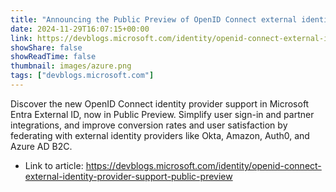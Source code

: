 ```yaml
---
title: "Announcing the Public Preview of OpenID Connect external identity provider support for Microsoft Entra External ID"
date: 2024-11-29T16:07:15+00:00
link: https://devblogs.microsoft.com/identity/openid-connect-external-identity-provider-support-public-preview
showShare: false
showReadTime: false
thumbnail: images/azure.png
tags: ["devblogs.microsoft.com"]
---
```

Discover the new OpenID Connect identity provider support in Microsoft Entra External ID, now in Public Preview. Simplify user sign-in and partner integrations, and improve conversion rates and user satisfaction by federating with external identity providers like Okta, Amazon, Auth0, and Azure AD B2C.

- Link to article: https://devblogs.microsoft.com/identity/openid-connect-external-identity-provider-support-public-preview